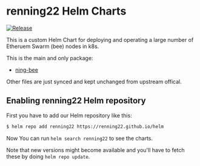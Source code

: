 # renning22 Helm Charts

[![Release](https://github.com/renning22/helm/workflows/Release/badge.svg)](https://github.com/renning22/helm/actions?query=workflow%3ARelease)

This is a custom Helm Chart for deploying and operating a large number of Etheruem Swarm (bee) nodes in k8s. 

This is the main and only package:
* [ning-bee](https://github.com/renning22/helm/tree/master/charts/ning-bee)

Other files are just synced and kept unchanged from upstream offical.

## Enabling renning22 Helm repository

First you have to add our Helm repository like this:

```sh
$ helm repo add renning22 https://renning22.github.io/helm
```

Now You can run `helm search renning22` to see the charts.

Note that new versions might become available and you'll have to fetch these by doing `helm repo update`.
